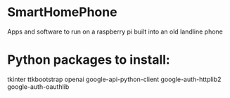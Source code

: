 # SmartHomePhone
Apps and software to run on a raspberry pi built into an old landline phone

# Python packages to install:

tkinter
ttkbootstrap
openai
google-api-python-client
google-auth-httplib2
google-auth-oauthlib